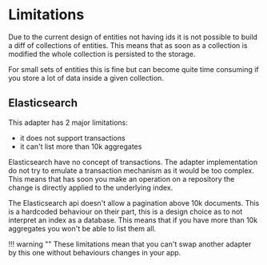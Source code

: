 # Limitations

Due to the current design of entities not having ids it is not possible to build a diff of collections of entities. This means that as soon as a collection is modified the whole collection is persisted to the storage.

For small sets of entities this is fine but can become quite time consuming if you store a lot of data inside a given collection.

## Elasticsearch

This adapter has 2 major limitations:

- it does not support transactions
- it can't list more than 10k aggregates

Elasticsearch have no concept of transactions. The adapter implementation do not try to emulate a transaction mechanism as it would be too complex. This means that has soon you make an operation on a repository the change is directly applied to the underlying index.

The Elasticsearch api doesn't allow a pagination above 10k documents. This is a hardcoded behaviour on their part, this is a design choice as to not interpret an index as a database. This means that if you have more than 10k aggregates you won't be able to list them all.

!!! warning ""
    These limitations mean that you can't swap another adapter by this one without behaviours changes in your app.
